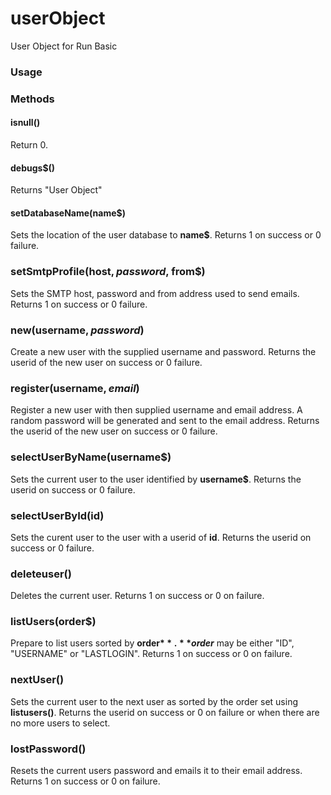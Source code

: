 # userObject
User Object for Run Basic

### Usage

### Methods

#### isnull()
Return 0.

#### debugs$()
Returns "User Object"

#### setDatabaseName(name$)
Sets the location of the user database to **name$**. Returns 1 on success or 0 failure.

### setSmtpProfile(host$, password$, from$)
Sets the SMTP host, password and from address used to send emails. Returns 1 on success or 0 failure.

### new(username$, password$)
Create a new user with the supplied username and password. Returns the userid of the new user on success or 0 failure.

### register(username$, email$)
Register a new user with then supplied username and email address. A random password will be generated and sent to the email address. Returns the userid of the new user on success or 0 failure.

### selectUserByName(username$)
Sets the current user to the user identified by **username$**. Returns the userid on success or 0 failure.

### selectUserById(id)
Sets the curent user to the user with a userid of **id**. Returns the userid on success or 0 failure.

### deleteuser()
Deletes the current user. Returns 1 on success or 0 on failure.

### listUsers(order$)
Prepare to list users sorted by **order$**. **order$** may be either "ID", "USERNAME" or "LASTLOGIN". Returns 1 on success or 0 on failure.

### nextUser()
Sets the current user to the next user as sorted by the order set using **listusers()**. Returns the userid on success or 0 on failure or when there are no more users to select.

### lostPassword()
Resets the current users password and emails it to their email address. Returns 1 on success or 0 on failure.

